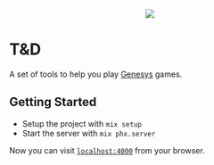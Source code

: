 <center>
  <img src="https://img.shields.io/liberapay/patrons/seanc.svg?logo=liberapay">
</center>

# T&D

A set of tools to help you play [Genesys](https://www.fantasyflightgames.com/en/products/genesys/) games.

## Getting Started

- Setup the project with `mix setup`
- Start the server with `mix phx.server`

Now you can visit [`localhost:4000`](http://localhost:4000) from your browser.
